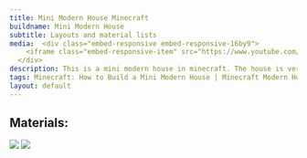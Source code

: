 ```yaml
---
title: Mini Modern House Minecraft
buildname: Mini Modern House
subtitle: Layouts and material lists
media:  <div class="embed-responsive embed-responsive-16by9">
    <iframe class="embed-responsive-item" src="https://www.youtube.com/embed/9ogz-HWgb1g"></iframe>
  </div>
description: This is a mini modern house in minecraft. The house is very simple and easy to build in minecraft. The build features a modern style, a nice and simple monochrome color theme and a nice interior. It uses no quartz or any hard to obtain items. All the items used in this build is very easy to obtain in survival minecraft so it is a perfect survival minecraft mini modern house.
tags: Minecraft: How to Build a Mini Modern House | Minecraft Modern House Tutorial,minecraft modern house,minecraft house tutorial,minecraft,minecraft mini house,minecraft mini modern house,minecraft small house,minecraft small house tutorial,minecraft small modern house,minecraft small modern house tutorial,minecraft mini modern house tutorial,minecraft aesthetic house,minecraft aesthetic builds,shorts,마인크래프트,마인크래프트 건축,never too small,minecraft architecture,ASMR
layout: default
---
```


<p>
<h2 class="content-header">
Materials:
</h2>
<img src="https://myoctagon.github.io/asset/minimodernhouse/material_list1.png" class="img-fluid"/>
<img src="https://myoctagon.github.io/asset/minimodernhouse/material_list2.png" class="img-fluid"/>
</p>


<br/>
